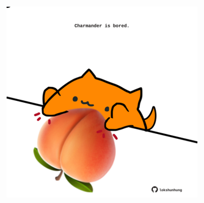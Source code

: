 <!-- built at 19/07/2023, 13:03:38 UTC -->
<p align="center">
  <img width="500" height="500" src="./ReadmeImage.svg">
</p>

